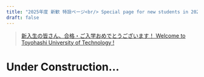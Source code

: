 ```yaml
---
title: "2025年度 新歓 特設ページ<br/> Special page for new students in 2025"
draft: false
---
```

> [新入生の皆さん、合格・ご入学おめでとうございます！ Welcome to Toyohashi University of Technology !](/audio-heihachiro)

# Under Construction...


